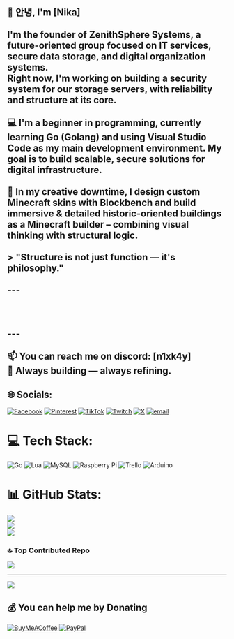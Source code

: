 ## 👋 안녕, I'm [Nika]<br><br>I'm the founder of **ZenithSphere Systems**, a future-oriented group focused on **IT services**, **secure data storage**, and **digital organization systems**.  <br>Right now, I'm working on building a **security system** for our storage servers, with reliability and structure at its core.<br><br>💻 I'm a **beginner in programming**, currently learning **Go (Golang)** and using **Visual Studio Code** as my main development environment. My goal is to build scalable, secure solutions for digital infrastructure.<br><br>🧱 In my creative downtime, I design custom **Minecraft skins** with **Blockbench** and build immersive & detailed historic-oriented buildings as a **Minecraft builder** – combining visual thinking with structural logic.<br><br>> "Structure is not just function — it's philosophy."<br><br>---<br><br><br><br>---<br><br>📫 You can reach me on discord: [n1xk4y]<br>🔧 Always building — always refining.


## 🌐 Socials:
[![Facebook](https://img.shields.io/badge/Facebook-%231877F2.svg?logo=Facebook&logoColor=white)](https://www.facebook.com/people/Nika-Weigel/pfbid02dbPyNUSJdk12g5NBHbWyWjiqFRFWt5eLwhwAAbzQVDQMQWPamKvNykhHDcECTj8Jl/) [![Pinterest](https://img.shields.io/badge/Pinterest-%23E60023.svg?logo=Pinterest&logoColor=white)](https://pinterest.com/ni1kaa) [![TikTok](https://img.shields.io/badge/TikTok-%23000000.svg?logo=TikTok&logoColor=white)](https://tiktok.com/@@ni1.kaa) [![Twitch](https://img.shields.io/badge/Twitch-%239146FF.svg?logo=Twitch&logoColor=white)](https://twitch.tv/n1xk4y) [![X](https://img.shields.io/badge/X-black.svg?logo=X&logoColor=white)](https://x.com/@EinDummesNika) [![email](https://img.shields.io/badge/Email-D14836?logo=gmail&logoColor=white)](mailto:nika@zenithsphere.de) 

# 💻 Tech Stack:
![Go](https://img.shields.io/badge/go-%2300ADD8.svg?style=for-the-badge&logo=go&logoColor=white) ![Lua](https://img.shields.io/badge/lua-%232C2D72.svg?style=for-the-badge&logo=lua&logoColor=white) ![MySQL](https://img.shields.io/badge/mysql-4479A1.svg?style=for-the-badge&logo=mysql&logoColor=white) ![Raspberry Pi](https://img.shields.io/badge/-Raspberry_Pi-C51A4A?style=for-the-badge&logo=Raspberry-Pi) ![Trello](https://img.shields.io/badge/Trello-%23026AA7.svg?style=for-the-badge&logo=Trello&logoColor=white) ![Arduino](https://img.shields.io/badge/-Arduino-00979D?style=for-the-badge&logo=Arduino&logoColor=white)
# 📊 GitHub Stats:
![](https://github-readme-stats.vercel.app/api?username=EinDummesNika&theme=vue&hide_border=true&include_all_commits=true&count_private=false)<br/>
![](https://nirzak-streak-stats.vercel.app/?user=EinDummesNika&theme=vue&hide_border=true)<br/>
![](https://github-readme-stats.vercel.app/api/top-langs/?username=EinDummesNika&theme=vue&hide_border=true&include_all_commits=true&count_private=false&layout=compact)

### 🔝 Top Contributed Repo
![](https://github-contributor-stats.vercel.app/api?username=EinDummesNika&limit=5&theme=vue&combine_all_yearly_contributions=true)

---
[![](https://visitcount.itsvg.in/api?id=EinDummesNika&icon=0&color=3)](https://visitcount.itsvg.in)

  ## 💰 You can help me by Donating
  [![BuyMeACoffee](https://img.shields.io/badge/Buy%20Me%20a%20Coffee-ffdd00?style=for-the-badge&logo=buy-me-a-coffee&logoColor=black)](https://buymeacoffee.com/https://buymeacoffee.com/eindummesnika) [![PayPal](https://img.shields.io/badge/PayPal-00457C?style=for-the-badge&logo=paypal&logoColor=white)](https://paypal.me/paypal.me/FabriceWeigel) 

  
<!-- Proudly created with GPRM ( https://gprm.itsvg.in ) -->
